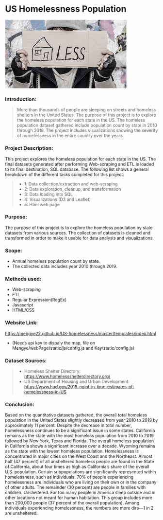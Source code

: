 # US Homelessness Population
![homeless](master/static/img/homeless.png)

### Introduction: 
>More than thousands of people are sleeping on streets and homeless shelters in the United States. The purpose of this project is to explore the homeless population for each state in the US. The homeless population dataset gathered include population count by state in 2010 through 2019. The project includes visualizations showing the severity of homelessness in the entire country over the years.

### Project Description:
This project explores the homeless population for each state in the US. The final datasets generated after performing Web-scraping and ETL is loaded to its final destination, SQL database. The following list shows a general breakdown of the different tasks completed for this project: 
>   * 1: Data collection/extraction and web-scraping
>   * 2: Data exploration, cleanup, and transformation
>   * 3: Data loading into SQL
>   * 4: Visualizations (D3 and Leaflet)
>   * 5: Html web page 

### Purpose: 
The purpose of this project is to explore the homeless population by state datasets from various sources. The collection of datasets is cleaned and transformed in order to make it usable for data analysis and visualizations.  

### Scope: 
* Annual homeless population count by state.
* The collected data includes year 2010 through 2019.

### Methods used: 
* Web-scraping
* ETL
* Regular Expression(RegEx) 
* Javascript
* HTML/CSS

### Website Link:
https://mengye22.github.io/US-homelessness/master/templates/index.html 
* (Needs api key to dispaly the map, file on Mengye/webPage/static/js/config.js and Kay/static/config.js)

### Dataset Sources: 
>* Homeless Shelter Directory: https://www.homelessshelterdirectory.org/ 
>* US Department of Housing and Urban Development: https://www.hud.gov/2019-point-in-time-estimates-of-homelessness-in-US


### Conclusion: 
Based on the quantitative datasets gathered, the overall total homeless population in the United States slightly decreased from year 2010 to 2019 by approximately 11 percent. Despite the decrease in total number, homelessness continues to be a significant issue in some states. California remains as the state with the most homeless population from 2010 to 2019 followed by New York, Texas and Florida. The overall homeless population in California shows a significant increase over a decade. Wyoming remains as the state with the lowest homeless population. Homelessness is concentrated in major cities on the West Coast and the Northeast. Almost half (47 percent) of all unsheltered homeless people are found in the State of California, about four times as high as California’s share of the overall U.S. population. Certain subpopulations are significantly represented within homelessness, such as Individuals. 70% of people experiencing homelessness are individuals who are living on their own or in the company of other adults. The remainder (30 percent) are people in families with children. Unsheltered. Far too many people in America sleep outside and in other locations not meant for human habitation. This group includes more than 200,000 people (37 percent of the overall population). Among individuals experiencing homelessness, the numbers are more dire—1 in 2 are unsheltered.
